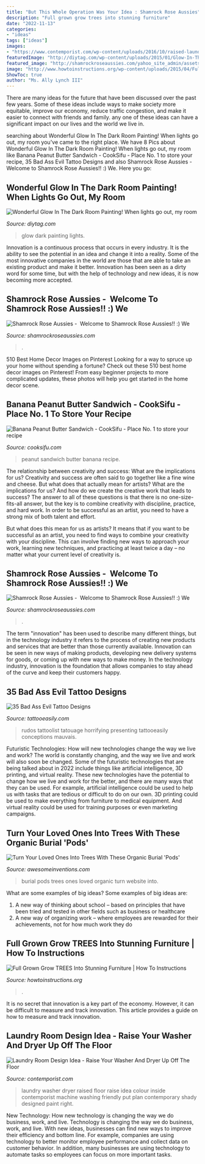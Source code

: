```yaml
---
title: "But This Whole Operation Was Your Idea : Shamrock Rose Aussies"
description: "Full grown grow trees into stunning furniture"
date: "2022-11-13"
categories:
- "ideas"
tags: ["ideas"]
images:
- "https://www.contemporist.com/wp-content/uploads/2016/10/raised-laundry-machines_031016_04-800x1204.jpg"
featuredImage: "http://diytag.com/wp-content/uploads/2015/01/Glow-In-The-Dark-Room-Painting-17-600x896.jpg"
featured_image: "http://shamrockroseaussies.com/yahoo_site_admin/assets/images/DSC_0057.67200721_std.JPG"
image: "http://www.howtoinstructions.org/wp-content/uploads/2015/04/Full-Grown-Grow-TREES-Into-Stunning-Furniture-3-600x1128.jpg"
ShowToc: true
author: "Ms. Ally Lynch III"
---
```



There are many ideas for the future that have been discussed over the past few years. Some of these ideas include ways to make society more equitable, improve our economy, reduce traffic congestion, and make it easier to connect with friends and family. any one of these ideas can have a significant impact on our lives and the world we live in.

	

		
searching about Wonderful Glow In The Dark Room Painting! When lights go out, my room you've came to the right place. We have 8 Pics about Wonderful Glow In The Dark Room Painting! When lights go out, my room like Banana Peanut Butter Sandwich - CookSifu - Place No. 1 to store your recipe, 35 Bad Ass Evil Tattoo Designs and also Shamrock Rose Aussies - ﻿﻿﻿ Welcome to Shamrock Rose Aussies!! :) We. Here you go:
		
    
## Wonderful Glow In The Dark Room Painting! When Lights Go Out, My Room

<img loading=lazy src="http://diytag.com/wp-content/uploads/2015/01/Glow-In-The-Dark-Room-Painting-17-600x896.jpg" onerror="this.onerror=null;this.src='https://tse1.mm.bing.net/th?id=OIP.xvzqT0ebkHrJ-MC9JOWsPAHaLD&amp;pid=15.1';" alt="Wonderful Glow In The Dark Room Painting! When lights go out, my room">

_Source: diytag.com_

>glow dark painting lights. 

	

Innovation is a continuous process that occurs in every industry. It is the ability to see the potential in an idea and change it into a reality. Some of the most innovative companies in the world are those that are able to take an existing product and make it better. Innovation has been seen as a dirty word for some time, but with the help of technology and new ideas, it is now becoming more accepted.

    
## Shamrock Rose Aussies - ﻿﻿﻿ Welcome To Shamrock Rose Aussies!! :) We

<img loading=lazy src="http://shamrockroseaussies.com/yahoo_site_admin/assets/images/DSC_0057.67200721_std.JPG" onerror="this.onerror=null;this.src='https://tse1.mm.bing.net/th?id=OIP.frxP2Yo9x5koqhpba3nYWQHaFS&amp;pid=15.1';" alt="Shamrock Rose Aussies - ﻿﻿﻿ Welcome to Shamrock Rose Aussies!! :) We">

_Source: shamrockroseaussies.com_

>. 

	

510 Best Home Decor Images on Pinterest
Looking for a way to spruce up your home without spending a fortune? Check out these 510 best home decor images on Pinterest! From easy beginner projects to more complicated updates, these photos will help you get started in the home decor scene.

    
## Banana Peanut Butter Sandwich - CookSifu - Place No. 1 To Store Your Recipe

<img loading=lazy src="https://www.cooksifu.com/wp-content/uploads/2018/11/bananapeanutwich.jpg" onerror="this.onerror=null;this.src='https://tse4.mm.bing.net/th?id=OIP._YXx7l8M3rYR9eILyaK-_QHaE8&amp;pid=15.1';" alt="Banana Peanut Butter Sandwich - CookSifu - Place No. 1 to store your recipe">

_Source: cooksifu.com_

>peanut sandwich butter banana recipe. 

	

The relationship between creativity and success: What are the implications for us?
Creativity and success are often said to go together like a fine wine and cheese. But what does that actually mean for artists? What are the implications for us? And how do we create the creative work that leads to success?
The answer to all of these questions is that there is no one-size-fits-all answer, but the key is to combine creativity with discipline, practice, and hard work. In order to be successful as an artist, you need to have a strong mix of both talent and effort.

But what does this mean for us as artists? It means that if you want to be successful as an artist, you need to find ways to combine your creativity with your discipline. This can involve finding new ways to approach your work, learning new techniques, and practicing at least twice a day – no matter what your current level of creativity is.

    
## Shamrock Rose Aussies - ﻿﻿﻿ Welcome To Shamrock Rose Aussies!! :) We

<img loading=lazy src="http://shamrockroseaussies.com/yahoo_site_admin/assets/images/DSC_0485.79203328_std.JPG" onerror="this.onerror=null;this.src='https://tse4.mm.bing.net/th?id=OIP.5nJ8RhFVxCkF9UEuMWuPHAHaFy&amp;pid=15.1';" alt="Shamrock Rose Aussies - ﻿﻿﻿ Welcome to Shamrock Rose Aussies!! :) We">

_Source: shamrockroseaussies.com_

>. 

	

The term "innovation" has been used to describe many different things, but in the technology industry it refers to the process of creating new products and services that are better than those currently available. Innovation can be seen in new ways of making products, developing new delivery systems for goods, or coming up with new ways to make money. In the technology industry, innovation is the foundation that allows companies to stay ahead of the curve and keep their customers happy.

    
## 35 Bad Ass Evil Tattoo Designs

<img loading=lazy src="http://www.tattooeasily.com/wp-content/uploads/2013/03/Evil-Tattoo-Designs-29.jpg" onerror="this.onerror=null;this.src='https://tse2.mm.bing.net/th?id=OIP._324XhiI3DcbmPl5NyZfcgHaOM&amp;pid=15.1';" alt="35 Bad Ass Evil Tattoo Designs">

_Source: tattooeasily.com_

>rudos tattoolist tatouage horrifying presenting tattooeasily conceptions mauvais. 

	

Futuristic Technologies: How will new technologies change the way we live and work?
The world is constantly changing, and the way we live and work will also soon be changed. Some of the futuristic technologies that are being talked about in 2022 include things like artificial intelligence, 3D printing, and virtual reality. These new technologies have the potential to change how we live and work for the better, and there are many ways that they can be used. For example, artificial intelligence could be used to help us with tasks that are tedious or difficult to do on our own. 3D printing could be used to make everything from furniture to medical equipment. And virtual reality could be used for training purposes or even marketing campaigns.

    
## Turn Your Loved Ones Into Trees With These Organic Burial &#039;Pods&#039;

<img loading=lazy src="https://www.awesomeinventions.com/wp-content/uploads/2015/02/burial-first.jpg" onerror="this.onerror=null;this.src='https://tse2.mm.bing.net/th?id=OIP.MTh4T265Tdfp8B8geTVYVAHaFx&amp;pid=15.1';" alt="Turn Your Loved Ones Into Trees With These Organic Burial &#039;Pods&#039;">

_Source: awesomeinventions.com_

>burial pods trees ones loved organic turn website into. 

	

What are some examples of big ideas?
Some examples of big ideas are: 
1. A new way of thinking about school – based on principles that have been tried and tested in other fields such as business or healthcare
2. A new way of organizing work – where employees are rewarded for their achievements, not for how much work they do

    
## Full Grown Grow TREES Into Stunning Furniture | How To Instructions

<img loading=lazy src="http://www.howtoinstructions.org/wp-content/uploads/2015/04/Full-Grown-Grow-TREES-Into-Stunning-Furniture-3-600x1128.jpg" onerror="this.onerror=null;this.src='https://tse1.mm.bing.net/th?id=OIP.GbFUomEp7fFQBzXsN-L7aQHaN7&amp;pid=15.1';" alt="Full Grown Grow TREES Into Stunning Furniture | How To Instructions">

_Source: howtoinstructions.org_

>. 

	

It is no secret that innovation is a key part of the economy. However, it can be difficult to measure and track innovation. This article provides a guide on how to measure and track innovation.

    
## Laundry Room Design Idea - Raise Your Washer And Dryer Up Off The Floor

<img loading=lazy src="https://www.contemporist.com/wp-content/uploads/2016/10/raised-laundry-machines_031016_04-800x1204.jpg" onerror="this.onerror=null;this.src='https://tse1.mm.bing.net/th?id=OIP.NZ5D4T7aPq4H4xcZNtq9qQHaLJ&amp;pid=15.1';" alt="Laundry Room Design Idea - Raise Your Washer And Dryer Up Off The Floor">

_Source: contemporist.com_

>laundry washer dryer raised floor raise idea colour inside contemporist machine washing friendly put plan contemporary shady designed paint right. 

	

New Technology: How new technology is changing the way we do business, work, and live.
Technology is changing the way we do business, work, and live. With new ideas, businesses can find new ways to improve their efficiency and bottom line. For example, companies are using technology to better monitor employee performance and collect data on customer behavior. In addition, many businesses are using technology to automate tasks so employees can focus on more important tasks.

